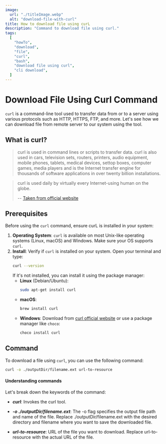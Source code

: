 ```yaml
---
image:
  url: "./titleImage.webp"
  alt: "download-file-with-curl"
title: How to download file using curL
description: "Command to download file using curl."
tags:
  [
    "howTo",
    "download",
    "file",
    "curl",
    "bash",
    "download file using curl",
    "cli download",
  ]
---
```


# Download File Using Curl Command

`curl` is a command-line tool used to transfer data from or to a server using various protocols such as HTTP, HTTPS, FTP, and more. Let's see how we can download file from remote server to our system using the tool.

## What is curl?

> curl is used in command lines or scripts to transfer data. curl is also used in cars, television sets, routers, printers, audio equipment, mobile phones, tablets, medical devices, settop boxes, computer games, media players and is the Internet transfer engine for thousands of software applications in over twenty billion installations.

> curl is used daily by virtually every Internet-using human on the globe.
>
> -- [Taken from official website](https://curl.se/#:~:text=curl%20is%20used,on%20the%20globe.)

## Prerequisites

Before using the `curl` command, ensure curL is installed in your system:

1. **Operating System**: `curl` is available on most Unix-like operating systems (Linux, macOS) and Windows. Make sure your OS supports `curl`.
2. **Install**: Verify if `curl` is installed on your system. Open your terminal and type:
   ```bash
   curl --version
   ```
   If it's not installed, you can install it using the package manager:
   - **Linux** (Debian/Ubuntu):
     ```bash
     sudo apt-get install curl
     ```
   - **macOS**:
     ```bash
     brew install curl
     ```
   - **Windows**: Download from [curl official website](https://curl.se/download.html) or use a package manager like `choco`:
     ```bash
     choco install curl
     ```

## Command

To download a file using `curl`, you can use the following command:

```bash
curl -o ./outputDir/filename.ext url-to-resource
```

#### Understanding commands

Let's break down the keywords of the command:

- **_curl_**: Invokes the curl tool.
- **_-o ./outputDir/filename.ext_**: The -o flag specifies the output file path and name of the file. Replace ./outputDir/filename.ext with the desired directory and filename where you want to save the downloaded file.

- **_url-to-resource_**: URL of the file you want to download. Replace url-to-resource with the actual URL of the file.
